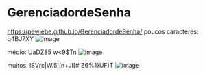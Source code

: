 # GerenciadordeSenha

https://pewiebe.github.io/GerenciadordeSenha/
poucos caracteres: q4BJ7XY
![image](https://user-images.githubusercontent.com/118542381/236821746-d12306e6-de79-4108-8c6e-7401af77756c.png)

médio: UaDZ85 w<9$Tn
![image](https://user-images.githubusercontent.com/118542381/236821694-764ec7e8-c12d-4caf-be57-cbd6383e4700.png)

muitos: lSVrc|W.5!(n+JI[# Z6%1}UF)T
![image](https://user-images.githubusercontent.com/118542381/236821640-b382c6db-fba5-4223-a724-bd749132331e.png)
